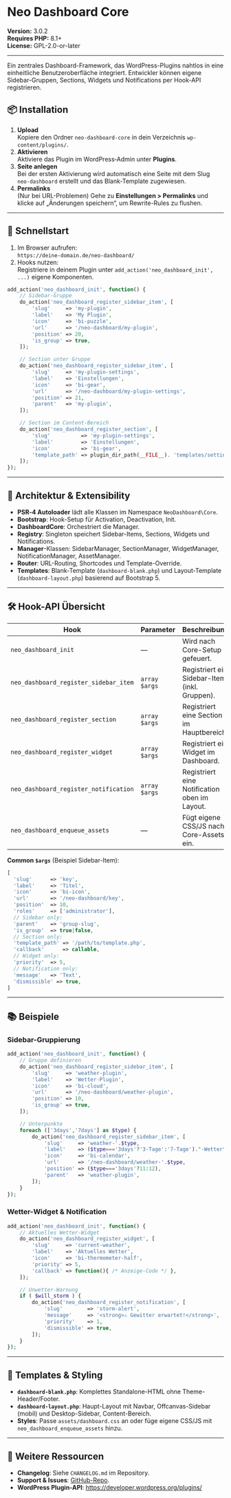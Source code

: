 # Neo Dashboard Core

**Version:** 3.0.2  
**Requires PHP:** 8.1+  
**License:** GPL-2.0-or-later

---

Ein zentrales Dashboard-Framework, das WordPress-Plugins nahtlos in eine einheitliche Benutzeroberfläche integriert. Entwickler können eigene Sidebar-Gruppen, Sections, Widgets und Notifications per Hook-API registrieren.

## 📦 Installation

1. **Upload**  
   Kopiere den Ordner `neo-dashboard-core` in dein Verzeichnis `wp-content/plugins/`.
2. **Aktivieren**  
   Aktiviere das Plugin im WordPress‑Admin unter **Plugins**.
3. **Seite anlegen**  
   Bei der ersten Aktivierung wird automatisch eine Seite mit dem Slug `neo-dashboard` erstellt und das Blank-Template zugewiesen.
4. **Permalinks**  
   (Nur bei URL-Problemen) Gehe zu **Einstellungen > Permalinks** und klicke auf „Änderungen speichern“, um Rewrite-Rules zu flushen.

---

## 🚀 Schnellstart

1. Im Browser aufrufen:  
   `https://deine-domain.de/neo-dashboard/`
2. Hooks nutzen:  
   Registriere in deinem Plugin unter `add_action('neo_dashboard_init', ...)` eigene Komponenten.

```php
add_action('neo_dashboard_init', function() {
    // Sidebar-Gruppe
    do_action('neo_dashboard_register_sidebar_item', [
        'slug'     => 'my-plugin',
        'label'    => 'My Plugin',
        'icon'     => 'bi-puzzle',
        'url'      => '/neo-dashboard/my-plugin',
        'position' => 20,
        'is_group' => true,
    ]);

    // Section unter Gruppe
    do_action('neo_dashboard_register_sidebar_item', [
        'slug'     => 'my-plugin-settings',
        'label'    => 'Einstellungen',
        'icon'     => 'bi-gear',
        'url'      => '/neo-dashboard/my-plugin-settings',
        'position' => 21,
        'parent'   => 'my-plugin',
    ]);

    // Section im Content-Bereich
    do_action('neo_dashboard_register_section', [
        'slug'          => 'my-plugin-settings',
        'label'         => 'Einstellungen',
        'icon'          => 'bi-gear',
        'template_path' => plugin_dir_path(__FILE__). 'templates/settings.php',
    ]);
});
```

---

## 🔌 Architektur & Extensibility

- **PSR‑4 Autoloader** lädt alle Klassen im Namespace `NeoDashboard\Core`.
- **Bootstrap**: Hook-Setup für Activation, Deactivation, Init.
- **DashboardCore**: Orchestriert die Manager.
- **Registry**: Singleton speichert Sidebar-Items, Sections, Widgets und Notifications.
- **Manager**-Klassen: SidebarManager, SectionManager, WidgetManager, NotificationManager, AssetManager.
- **Router**: URL-Routing, Shortcodes und Template-Override.
- **Templates**: Blank-Template (`dashboard-blank.php`) und Layout-Template (`dashboard-layout.php`) basierend auf Bootstrap 5.

---

## 🛠️ Hook-API Übersicht

| Hook                             | Parameter          | Beschreibung                                       |
|----------------------------------|--------------------|----------------------------------------------------|
| `neo_dashboard_init`             | —                  | Wird nach Core-Setup gefeuert.                     |
| `neo_dashboard_register_sidebar_item` | `array $args`   | Registriert ein Sidebar-Item (inkl. Gruppen).      |
| `neo_dashboard_register_section` | `array $args`      | Registriert eine Section im Hauptbereich.          |
| `neo_dashboard_register_widget`  | `array $args`      | Registriert ein Widget im Dashboard.               |
| `neo_dashboard_register_notification` | `array $args` | Registriert eine Notification oben im Layout.      |
| `neo_dashboard_enqueue_assets`   | —                  | Fügt eigene CSS/JS nach Core-Assets ein.           |

**Common `$args`** (Beispiel Sidebar-Item):
```php
[
  'slug'      => 'key',
  'label'     => 'Titel',
  'icon'      => 'bi-icon',
  'url'       => '/neo-dashboard/key',
  'position'  => 10,
  'roles'     => ['administrator'],
  // Sidebar only:
  'parent'    => 'group-slug',
  'is_group'  => true|false,
  // Section only:
  'template_path' => '/path/to/template.php',
  'callback'      => callable,
  // Widget only:
  'priority'  => 5,
  // Notification only:
  'message'   => 'Text',
  'dismissible' => true,
]
```

---

## 📚 Beispiele

### Sidebar-Gruppierung

```php
add_action('neo_dashboard_init', function() {
    // Gruppe definieren
    do_action('neo_dashboard_register_sidebar_item', [
        'slug'     => 'weather-plugin',
        'label'    => 'Wetter-Plugin',
        'icon'     => 'bi-cloud',
        'url'      => '/neo-dashboard/weather-plugin',
        'position' => 10,
        'is_group' => true,
    ]);

    // Unterpunkte
    foreach (['3days','7days'] as $type) {
        do_action('neo_dashboard_register_sidebar_item', [
            'slug'     => 'weather-'.$type,
            'label'    => ($type==='3days'?'3-Tage':'7-Tage')."-Wetter",
            'icon'     => 'bi-calendar',
            'url'      => '/neo-dashboard/weather-'.$type,
            'position' => ($type==='3days'?11:12),
            'parent'   => 'weather-plugin',
        ]);
    }
});
```

### Wetter-Widget & Notification
```php
add_action('neo_dashboard_init', function() {
    // Aktuelles Wetter-Widget
    do_action('neo_dashboard_register_widget', [
        'slug'     => 'current-weather',
        'label'    => 'Aktuelles Wetter',
        'icon'     => 'bi-thermometer-half',
        'priority' => 5,
        'callback' => function(){ /* Anzeige-Code */ },
    ]);

    // Unwetter-Warnung
    if ( $will_storm ) {
        do_action('neo_dashboard_register_notification', [
            'slug'        => 'storm-alert',
            'message'     => '<strong>⚠️ Gewitter erwartet!</strong>',
            'priority'    => 1,
            'dismissible' => true,
        ]);
    }
});
```

---

## 🎨 Templates & Styling

- **`dashboard-blank.php`**: Komplettes Standalone-HTML ohne Theme-Header/Footer.  
- **`dashboard-layout.php`**: Haupt-Layout mit Navbar, Offcanvas-Sidebar (mobil) und Desktop-Sidebar, Content-Bereich.  
- **Styles**: Passe `assets/dashboard.css` an oder füge eigene CSS/JS mit `neo_dashboard_enqueue_assets` hinzu.

---

## 📖 Weitere Ressourcen

- **Changelog**: Siehe `CHANGELOG.md` im Repository.  
- **Support & Issues**: [GitHub-Repo](https://github.com/your-repo/neo-dashboard-core).  
- **WordPress Plugin-API**: https://developer.wordpress.org/plugins/

